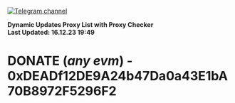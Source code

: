 [![Telegram channel](https://img.shields.io/endpoint?url=https://runkit.io/damiankrawczyk/telegram-badge/branches/master?url=https://t.me/n4z4v0d)](https://t.me/n4z4v0d) 

**Dynamic Updates Proxy List with Proxy Checker**  
**Last Updated: 16.12.23 19:49**

# DONATE (_any evm_) - 0xDEADf12DE9A24b47Da0a43E1bA70B8972F5296F2
